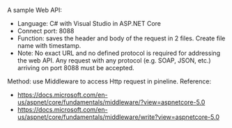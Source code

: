 A sample Web API:
- Language: C# with Visual Studio in ASP.NET Core
- Connect port: 8088
- Function: saves the header and body of the request in 2 files. Create file name with timestamp.
- Note: No exact URL and no defined protocol is required for addressing the web API. Any request with any protocol (e.g. SOAP, JSON, etc.) arriving on port 8088 must be accepted.

Method: use Middleware to access Http request in pineline.
Reference: 
- https://docs.microsoft.com/en-us/aspnet/core/fundamentals/middleware/?view=aspnetcore-5.0
- https://docs.microsoft.com/en-us/aspnet/core/fundamentals/middleware/write?view=aspnetcore-5.0
